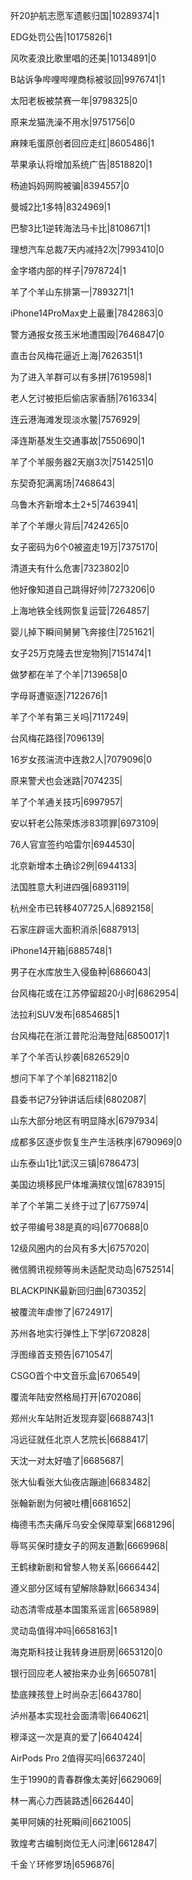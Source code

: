 歼20护航志愿军遗骸归国|10289374|1

EDG处罚公告|10175826|1

风吹麦浪比歌里唱的还美|10134891|0

B站诉争哔哩哔哩商标被驳回|9976741|1

太阳老板被禁赛一年|9798325|0

原来龙猫洗澡不用水|9751756|0

麻辣毛蛋原创者回应走红|8605486|1

苹果承认将增加系统广告|8518820|1

杨迪妈妈网购被骗|8394557|0

曼城2比1多特|8324969|1

巴黎3比1逆转海法马卡比|8108671|1

理想汽车总裁7天内减持2次|7993410|0

金字塔内部的样子|7978724|1

羊了个羊山东排第一|7893271|1

iPhone14ProMax史上最重|7842863|0

警方通报女孩玉米地遭围殴|7646847|0

直击台风梅花逼近上海|7626351|1

为了进入羊群可以有多拼|7619598|1

老人乞讨被拒后偷店家香肠|7616334|

连云港海滩发现淡水鳖|7576929|

泽连斯基发生交通事故|7550690|1

羊了个羊服务器2天崩3次|7514251|0

东契奇犯满离场|7468643|

乌鲁木齐新增本土2+5|7463941|

羊了个羊爆火背后|7424265|0

女子密码为6个0被盗走19万|7375170|

清道夫有什么危害|7323802|0

他好像知道自己跳得好帅|7273206|0

上海地铁全线网恢复运营|7264857|

婴儿掉下瞬间舅舅飞奔接住|7251621|

女子25万克隆去世宠物狗|7151474|1

做梦都在羊了个羊|7139658|0

字母哥遭驱逐|7122676|1

羊了个羊有第三关吗|7117249|

台风梅花路径|7096139|

16岁女孩湍流中连救2人|7079096|0

原来警犬也会迷路|7074235|

羊了个羊通关技巧|6997957|

安以轩老公陈荣炼涉83项罪|6973109|

76人官宣签约哈雷尔|6944530|

北京新增本土确诊2例|6944133|

法国胜意大利进四强|6893119|

杭州全市已转移407725人|6892158|

石家庄辟谣大面积消杀|6887913|

iPhone14开箱|6885748|1

男子在水库放生入侵鱼种|6866043|

台风梅花或在江苏停留超20小时|6862954|

法拉利SUV发布|6854685|1

台风梅花在浙江普陀沿海登陆|6850017|1

羊了个羊否认抄袭|6826529|0

想问下羊了个羊|6821182|0

县委书记7分钟讲话后续|6802087|

山东大部分地区有明显降水|6797934|

成都多区逐步恢复生产生活秩序|6790969|0

山东泰山1比1武汉三镇|6786473|

美国边境移民尸体堆满殡仪馆|6783915|

羊了个羊第二关终于过了|6775974|

蚊子带编号38是真的吗|6770688|0

12级风圈内的台风有多大|6757020|

微信腾讯视频等尚未适配灵动岛|6752514|

BLACKPINK最新回归曲|6730352|

被覆流年虐惨了|6724917|

苏州各地实行弹性上下学|6720828|

浮图缘首支预告|6710547|

CSGO首个中文音乐盒|6706549|

覆流年陆安然格局打开|6702086|

郑州火车站附近发现弃婴|6688743|1

冯远征就任北京人艺院长|6688417|

天沈一对太好嗑了|6685687|

张大仙看张大仙夜店蹦迪|6683482|

张翰新剧为何被吐槽|6681652|

梅德韦杰夫痛斥乌安全保障草案|6681296|

辱骂买保时捷女子的网友道歉|6669968|

王鹤棣新剧和曾黎人物关系|6666442|

遵义部分区域有望解除静默|6663434|

动态清零成基本国策系谣言|6658989|

灵动岛值得冲吗|6658163|1

海克斯科技让我转身进厨房|6653120|0

银行回应老人被抬来办业务|6650781|

垫底辣孩登上时尚杂志|6643780|

泸州基本实现社会面清零|6640621|

穆泽这一次是真的爱了|6640424|

AirPods Pro 2值得买吗|6637240|

生于1990的青春群像太美好|6629069|

林一离心力西装路透|6626440|

美甲阿姨的社死瞬间|6621005|

敦煌考古编制岗位无人问津|6612847|

千金丫环修罗场|6596876|

